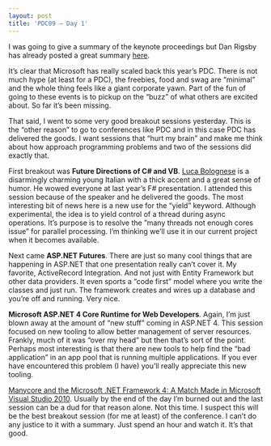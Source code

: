 ```yaml
---
layout: post
title: 'PDC09 – Day 1'
---
```

I was going to give a summary of the keynote proceedings but Dan Rigsby has already posted a great summary [here](http://feedproxy.google.com/~r/DanRigsby/~3/cySQUlZ-unw/).

It’s clear that Microsoft has really scaled back this year’s PDC. There is not much hype (at least for a PDC), the freebies, food and swag are “minimal” and the whole thing feels like a giant corporate yawn. Part of the fun of going to these events is to pickup on the “buzz” of what others are excited about. So far it’s been missing.

That said, I went to some very good breakout sessions yesterday. This is the “other reason” to go to conferences like PDC and in this case PDC has delivered the goods. I want sessions that “hurt my brain” and make me think about how approach programming problems and two of the sessions did exactly that.

First breakout was **Future Directions of C# and VB**. [Luca Bolognese](http://microsoftpdc.com/Speakers/Luca-Bolognese) is a disarmingly charming young Italian with a thick accent and a great sense of humor. He wowed everyone at last year’s F# presentation. I attended this session because of the speaker and he delivered the goods. The most interesting bit of news here is a new use for the “yield” keyword. Although experimental, the idea is to yield control of a thread during async operations. It’s purpose is to resolve the ”many threads not enough cores issue” for parallel processing. I’m thinking we’ll use it in our current project when it becomes available.

Next came **ASP.NET Futures**. There are just so many cool things that are happening in ASP.NET that one presentation really can’t cover it. My favorite, ActiveRecord Integration. And not just with Entity Framework but other data providers. It even sports a “code first” model where you write the classes and just run. The framework creates and wires up a database and you’re off and running. Very nice.

**Microsoft ASP.NET 4 Core Runtime for Web Developers**. Again, I’m just blown away at the amount of “new stuff” coming in ASP.NET 4. This session focused on new tooling to allow better management of server resources. Frankly, much of it was “over my head” but then that’s sort of the point. Perhaps most interesting is that there are new tools to help find the “bad application” in an app pool that is running multiple applications. If you ever have encountered this problem (I have) you’ll really appreciate this new tooling.

[Manycore and the Microsoft .NET Framework 4: A Match Made in Microsoft Visual Studio 2010](http://microsoftpdc.com/Sessions/P09-09). Usually by the end of the day I’m burned out and the last session can be a dud for that reason alone. Not this time. I suspect this will be the best breakout session (for me at least) of the conference. I can’t do any justice to it with a summary. Just spend an hour and watch it. It’s that good.

